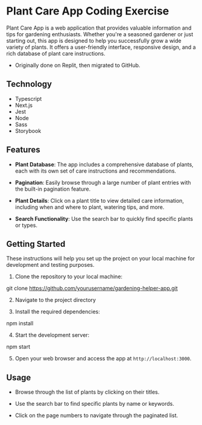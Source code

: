 # Plant Care App Coding Exercise

Plant Care App is a web application that provides valuable information and tips for gardening enthusiasts. Whether you're a seasoned gardener or just starting out, this app is designed to help you successfully grow a wide variety of plants. It offers a user-friendly interface, responsive design, and a rich database of plant care instructions. 

* Originally done on Replit, then migrated to GitHub.

## Technology

- Typescript
- Next.js
- Jest
- Node
- Sass
- Storybook

## Features

- **Plant Database**: The app includes a comprehensive database of plants, each with its own set of care instructions and recommendations.

- **Pagination**: Easily browse through a large number of plant entries with the built-in pagination feature.

- **Plant Details**: Click on a plant title to view detailed care information, including when and where to plant, watering tips, and more.

- **Search Functionality**: Use the search bar to quickly find specific plants or types.

## Getting Started

These instructions will help you set up the project on your local machine for development and testing purposes.

1. Clone the repository to your local machine:

git clone https://github.com/yourusername/gardening-helper-app.git

2. Navigate to the project directory

3. Install the required dependencies:

npm install

4. Start the development server:

npm start

5. Open your web browser and access the app at `http://localhost:3000`.

## Usage

- Browse through the list of plants by clicking on their titles.

- Use the search bar to find specific plants by name or keywords.

- Click on the page numbers to navigate through the paginated list.
